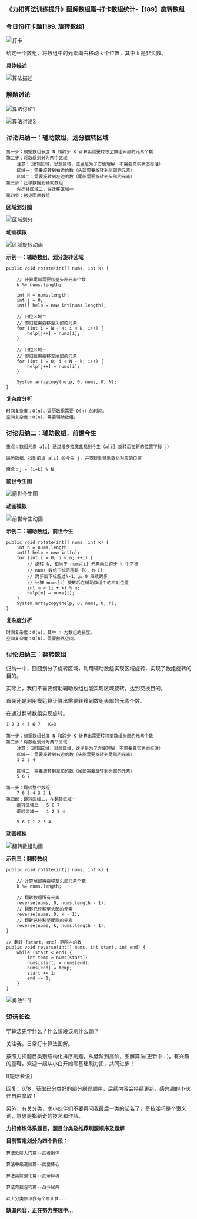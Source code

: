 ### 《力扣算法训练提升》图解数组篇-打卡数组统计-【189】旋转数组

### 今日份打卡题[189. 旋转数组]

![打卡](https://img-blog.csdnimg.cn/img_convert/144711d7d8f07974d40b9087bc80458f.gif)



给定一个数组，将数组中的元素向右移动 `k` 个位置，其中 `k` 是非负数。

**具体描述**

![算法描述](https://img-blog.csdnimg.cn/img_convert/2df127f99ddeb47bb44ecec4e69448b2.png)

### 解题讨论

![算法讨论1](https://pic.leetcode-cn.com/1627303509-SyUixW-%E7%AE%97%E6%B3%95%E8%AE%A8%E8%AE%BA1.png)

![算法讨论2](https://pic.leetcode-cn.com/1627303490-XOhJbt-%E7%AE%97%E6%B3%95%E8%AE%A8%E8%AE%BA2.png)



### 讨论归纳一：辅助数组，划分旋转区域


```
第一步：根据数组长度 N 和跨步 K 计算出需要转移至数组头部的元素个数
第二步：将数组划分为两个区域
	注意：（逻辑区域，思想区域，这里是为了方便理解，不需要真实状态标注）
	区域一：需要旋转到右边的数（头部需要旋转到尾部的元素）
	区域二：需要旋转到左边的数（尾部需要旋转到头部的元素）
第三步：迁移数据到辅助数组
	先迁移区域二，在迁移区域一
第四步：拷贝回原数组
```

**区域划分图**

![区域划分](https://img-blog.csdnimg.cn/img_convert/7cdb9ac78798c01e10598bb15690e563.png)

**动画模拟**

![区域旋转动画](https://img-blog.csdnimg.cn/img_convert/cd0887181ed2e2d77da8a5808c86da12.gif)

**示例一：辅助数组，划分旋转区域**

```
public void rotate(int[] nums, int k) {

    // 计算尾部需要移至头部元素个数
    k %= nums.length;

    int N = nums.length;
    int j = 0;
    int[] help = new int[nums.length];

    // 归位区域二
    // 即归位需要移至头部的元素
    for (int i = N - k; i < N; i++) {
        help[j++] = nums[i];
    }

    // 归位区域一
    // 即归位需要移至尾部的元素
    for (int i = 0; i < N - k; i++) {
        help[j++] = nums[i];
    }

    System.arraycopy(help, 0, nums, 0, N);
}
```

**复杂度分析**

```
时间复杂度：O(n)。遍历数组需要 O(n) 的时间。
空间复杂度：O(n)。需要辅助数组。
```

### 讨论归纳二：辅助数组，前世今生


```
重点：数组元素 a[i] 通过潘多拉魔盒找到今生（a[i] 旋转后在新的位置下标 j）

遍历数组，找到前世 a[i] 的今生 j, 并安排到辅助数组对应的位置

魔盒：j = (i+k) % N
```

**前世今生图**

![前世今生图](https://img-blog.csdnimg.cn/img_convert/85fd8eb9ffc1f14ca4528127df6e00ab.png)

**动画模拟**

![前世今生动画](https://img-blog.csdnimg.cn/img_convert/3406a276bd3a9e15b4cddf27fd6114d4.gif)

**示例二：辅助数组，前世今生**

```
public void rotate(int[] nums, int k) {
    int n = nums.length;
    int[] help = new int[n];
    for (int i = 0; i < n; ++i) {
        // 旋转 k, 相当于 nums[i] 元素向后跨步 k 个下标
        // nums 数组下标范围是 [0, N-1]
        // 跨步后下标超过N-1，从 0 继续跨步
        // 计算 nums[i] 旋转后在辅助数组中的相对位置
        int m = (i + k) % n;
        help[m] = nums[i];
    }
    System.arraycopy(help, 0, nums, 0, n);
}
```

**复杂度分析**

```
时间复杂度：O(n)。其中 n 为数组的长度。
空间复杂度：O(n)。需要额外空间。
```

### 讨论归纳三：翻转数组

归纳一中，囧囧划分了旋转区域，利用辅助数组实现区域旋转，实现了数组旋转的目的。

实际上，我们不需要借助辅助数组也能实现区域旋转，达到交换目的。

首先还是利用模运算计算出需要转移到数组头部的元素个数。

在通过翻转数组实现旋转。

```
1 2 3 4 5 6 7   K=3

第一步：根据数组长度 N 和跨步 K 计算出需要转移至数组头部的元素个数
第二步：将数组划分为两个区域
	注意：（逻辑区域，思想区域，这里是为了方便理解，不需要真实状态标注）
	区域一：需要旋转到右边的数（头部需要旋转到尾部的元素）
	1 2 3 4
	
	区域二：需要旋转到左边的数（尾部需要旋转到头部的元素）
	5 6 7
	
第三步：翻转整个数组 
	7 6 5 4 3 2 1
第四部：翻转区域二，在翻转区域一
	翻转区域二   5 6 7
	翻转区域一   1 2 3 4
	
	5 6 7 1 2 3 4	
```

**动画模拟**

![翻转数组动画](https://img-blog.csdnimg.cn/img_convert/4e1a7f3a128eb1c5298cbe22e450844d.gif)

**示例三：翻转数组**

```
public void rotate(int[] nums, int k) {

    // 计算尾部需要移至头部元素个数
    k %= nums.length;

    // 翻转数组所有元素
    reverse(nums, 0, nums.length - 1);
    // 翻转已经移至头部的元素
    reverse(nums, 0, k - 1);
    // 翻转已经移至尾部的元素
    reverse(nums, k, nums.length - 1);
}

// 翻转 [start, end] 范围内的数
public void reverse(int[] nums, int start, int end) {
    while (start < end) {
        int temp = nums[start];
        nums[start] = nums[end];
        nums[end] = temp;
        start += 1;
        end -= 1;
    }
}
```

![勇敢牛牛](https://img-blog.csdnimg.cn/img_convert/0335e345b091bd18d5cab13658aa10e9.gif)

### 短话长说

学算法先学什么？什么阶段该刷什么题？

关注我，日常打卡算法图解。

按照力扣题目类别结构化排序刷题，从低阶到高阶，图解算法(更新中...)，有兴趣的童鞋，欢迎一起从小白开始零基础刷力扣，共同进步！

![短话长说]

回复：678，获取已分类好的部分刷题顺序，后续内容会持续更新，感兴趣的小伙伴自由拿取！

另外，有关分类，求小伙伴们不要再问我最后一类的起名了，奇技淫巧是个褒义词，意思是指新奇的技艺和作品。



**力扣修炼体系题目，题目分类及推荐刷题顺序及题解**

**目前暂定划分为四个阶段：**

```
算法低阶入门篇--武者锻体

算法中级进阶篇--武皇炼心

算法高阶强化篇--武帝粹魂

算法奇技淫巧篇--战斗秘典

以上分类原谅我有个修仙梦...
```

**缺漏内容，正在努力整理中...**
